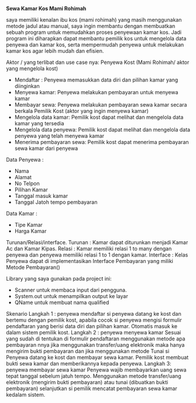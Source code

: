 **Sewa Kamar Kos Mami Rohimah**

saya memiliki kenalan ibu kos (mami rohimah) yang masih menggunakan metode jadul atau manual, saya ingin membantu dengan membuatkan sebuah program untuk memudahkan proses penyewaan kamar kos. Jadi program ini diharapkan dapat membantu pemilik kos untuk mengelola data penyewa dan kamar kos, serta mempermudah penyewa untuk melakukan kamar kos agar lebih mudah dan efisien.

Aktor / yang terlibat dan use case nya:
Penyewa Kost (Mami Rohimah/ aktor yang mengelola kost)
- Mendaftar : Penyewa memasukkan data diri dan pilihan kamar yang diinginkan
- Menyewa kamar: Penyewa melakukan pembayaran untuk menyewa kamar
- Membayar sewa: Penyewa melakukan pembayaran sewa kamar secara berkala
Pemilik Kost (aktor yang ingin menyewa kamar)
- Mengelola data kamar: Pemilik kost dapat melihat dan mengelola data kamar yang tersedia
- Mengelola data penyewa: Pemilik kost dapat melihat dan mengelola data penyewa yang telah menyewa kamar
- Menerima pembayaran sewa: Pemilik kost dapat menerima pembayaran sewa kamar dari penyewa

Data Penyewa :
- Nama
- Alamat
- No Telpon
- Pilihan Kamar
- Tanggal masuk kamar
- Tanggal Jatoh tempo pembayaran

Data Kamar : 
- Tipe Kamar 
- Harga Kamar

Turunan/Relasi/interface.
Turunan : Kamar dapat diturunkan menjadi Kamar Ac dan Kamar Kipas.
Relasi : Kamar memiliki relasi 1 to many dengan penyewa dan penyewa memiliki relasi 1 to 1 dengan kamar.
Interface : Kelas Penyewa dapat di implementasikan Interface Pembayaran yang miliki Metode Pembayaran()

Library yang saya gunakan pada project ini:
- Scanner untuk membaca input dari pengguna.
- System.out untuk menampilkan output ke layar
- QName untuk membuat nama qualified

Skenario 
Langkah 1 : penyewa mendaftar 
si penyewa datang ke kost dan bertemu dengan pemilik kost, apabila cocok si penyewa mengisi formulir pendaftaran yang berisi data diri dan pilihan kamar. Otomatis  masuk ke dalam sistem pemilik kost.
Langkah 2 : penyewa menyewa kamar
Sesuai yang sudah di tentukan di formulir pendaftaran menggunakan metode apa pembayaran nnya jika menggunakan transfer/uang elektronik maka hanya mengirim bukti pembayaran dan jika menggunakan metode Tunai si Penyewa datang ke kost dan membayar sewa kamar. Pemilik kost membuat bukti sewa kamar dan memberikannya kepada penyewa.
Langkah 3: penyewa membayar sewa kamar
Penyewa wajib membayarkan uang sewa tepat tanggal sebelum jatuh tempo. Menggunakan metode transfer/uang elektronik (mengirim bukti pembayaran) atau tunai (dibuatkan bukti  pembayaran) selanjutkan si pemilik mencatat pembayaran sewa kamar kedalam sistem.
